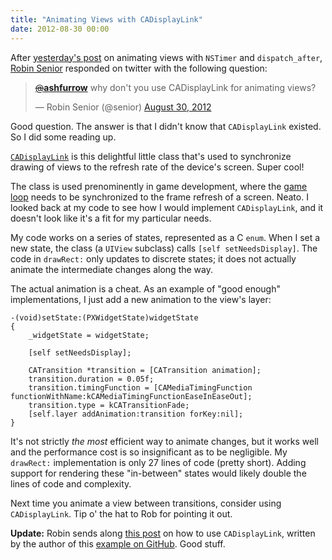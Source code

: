 ```yaml
---
title: "Animating Views with CADisplayLink"
date: 2012-08-30 00:00
---
```


After [yesterday's post](/animating-views-with-nstimer-and-dispatchafter) on animating views with `NSTimer` and `dispatch_after`, [Robin Senior](http://twitter.com/senior) responded on twitter with the following question:

<blockquote class="twitter-tweet" data-in-reply-to="240936328655691776">
	<p><a href="https://twitter.com/ashfurrow"><s>@</s><b>ashfurrow</b></a> why don't you use CADisplayLink for animating views?</p>— Robin Senior (@senior) <a href="https://twitter.com/senior/status/240990149893312512" data-datetime="2012-08-30T01:51:43+00:00">August 30, 2012</a>
</blockquote>
<script src="//platform.twitter.com/widgets.js" charset="utf-8"></script>

Good question. The answer is that I didn't know that `CADisplayLink` existed. So I did some reading up.

[`CADisplayLink`](http://developer.apple.com/library/ios/#documentation/QuartzCore/Reference/CADisplayLink_ClassRef/Reference/Reference.html) is this delightful little class that's used to synchronize drawing of views to the refresh rate of the device's screen. Super cool!

The class is used prenominently in game development, where the [game loop](http://www.ananseproductions.com/game-loops-on-ios/) needs to be synchronized to the frame refresh of a screen. Neato. I looked back at my code to see how I would implement `CADisplayLink`, and it doesn't look like it's a fit for my particular needs.

My code works on a series of states, represented as a C `enum`. When I set a new state, the class (a `UIView` subclass) calls `[self setNeedsDisplay]`. The code in `drawRect:` only updates to discrete states; it does not actually animate the intermediate changes along the way.

The actual animation is a cheat. As an example of "good enough" implementations, I just add a new animation to the view's layer:

```
-(void)setState:(PXWidgetState)widgetState
{
    _widgetState = widgetState;

    [self setNeedsDisplay];

    CATransition *transition = [CATransition animation];
    transition.duration = 0.05f;
    transition.timingFunction = [CAMediaTimingFunction functionWithName:kCAMediaTimingFunctionEaseInEaseOut];
    transition.type = kCATransitionFade;
    [self.layer addAnimation:transition forKey:nil];
}
```

It's not strictly _the most_ efficient way to animate changes, but it works well and the performance cost is so insignificant as to be negligible. My `drawRect:` implementation is only 27 lines of code (pretty short). Adding support for rendering these "in-between" states would likely double the lines of code and complexity.

Next time you animate a view between transitions, consider using `CADisplayLink`. Tip o' the hat to Rob for pointing it out.

**Update:** Robin sends along [this post](http://zearfoss.wordpress.com/2011/09/02/more-cadisplaylink/) on how to use `CADisplayLink`, written by the author of this [example on GitHub](https://github.com/pzearfoss/CircleDraw). Good stuff.

<!-- more -->
